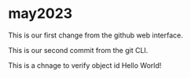 # may2023
This is our first change from the github web interface.

This is our second commit from the git CLI.

This is a chnage to verify object id
Hello World!
